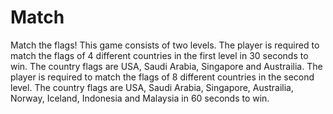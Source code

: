 # Match
Match the flags!
This game consists of two levels. The player is required to match the flags of 4 different countries in the first level in 30 seconds to win. The country flags are USA, Saudi Arabia, Singapore and Austrailia. The player is required to match the flags of 8 different countries in the second level. The country flags are USA, Saudi Arabia, Singapore, Austrailia, Norway, Iceland, Indonesia and Malaysia in 60 seconds to win. 
